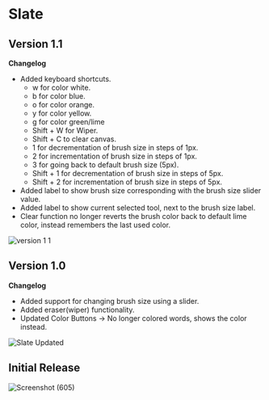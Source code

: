 # Slate


## Version 1.1
**Changelog**
- Added keyboard shortcuts.
  - w for color white.
  - b for color blue.
  - o for color orange.
  - y for color yellow.
  - g for color green/lime
  - Shift + W for Wiper.
  - Shift + C to clear canvas.
  - 1 for decrementation of brush size in steps of 1px.
  - 2 for incrementation of brush size in steps of 1px.
  - 3 for going back to default brush size (5px).
  - Shift + 1 for decrementation of brush size in steps of 5px.
  - Shift + 2 for incrementation of brush size in steps of 5px.
- Added label to show brush size corresponding with the brush size slider value.
- Added label to show current selected tool, next to the brush size label.
- Clear function no longer reverts the brush color back to default lime color, instead remembers the last used color.

![version 1 1](https://user-images.githubusercontent.com/61022113/132447290-8659f15f-bfd4-4585-be4b-35e153f1a596.png)



## Version 1.0
**Changelog**
- Added support for changing brush size using a slider.
- Added eraser(wiper) functionality.
- Updated Color Buttons -> No longer colored words, shows the color instead.

![Slate Updated](https://user-images.githubusercontent.com/61022113/132231070-227fecd8-490b-4618-a0ad-8e1ca41c58ec.png)







## Initial Release


![Screenshot (605)](https://user-images.githubusercontent.com/61022113/125803589-76fccd93-c8ba-4358-8aa1-4637f52a39ec.png)
